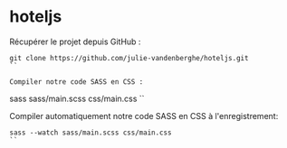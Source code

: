 # hoteljs

Récupérer le projet depuis GitHub : 

````
git clone https://github.com/julie-vandenberghe/hoteljs.git
``

Compiler notre code SASS en CSS :

````
sass sass/main.scss css/main.css
``

Compiler automatiquement notre code SASS en CSS à l'enregistrement:

````
sass --watch sass/main.scss css/main.css
``